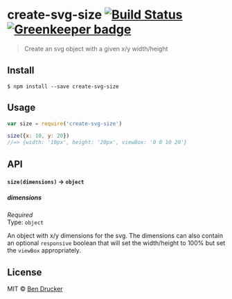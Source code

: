 # create-svg-size [![Build Status](https://travis-ci.org/bendrucker/create-svg-size.svg?branch=master)](https://travis-ci.org/bendrucker/create-svg-size) [![Greenkeeper badge](https://badges.greenkeeper.io/bendrucker/create-svg-size.svg)](https://greenkeeper.io/)

> Create an svg object with a given x/y width/height


## Install

```
$ npm install --save create-svg-size
```


## Usage

```js
var size = require('create-svg-size')

size({x: 10, y: 20})
//=> {width: '10px', height: '20px', viewBox: '0 0 10 20'}
```

## API

#### `size(dimensions)` -> `object`

##### dimensions

*Required*  
Type: `object`

An object with x/y dimensions for the svg. The dimensions can also contain an optional `responsive` boolean that will set the width/height to 100% but set the `viewBox` appropriately.


## License

MIT © [Ben Drucker](http://bendrucker.me)
